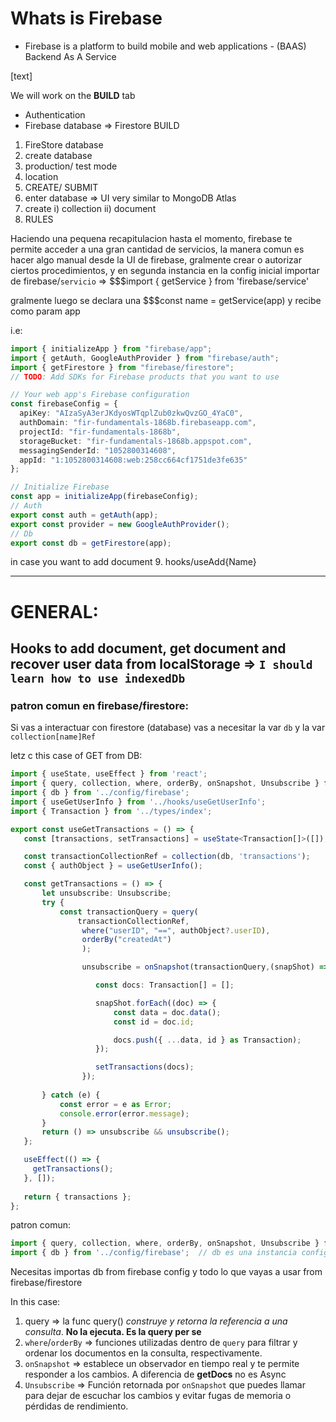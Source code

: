 # Whats is Firebase
- Firebase is a platform to build mobile and web applications - (BAAS) Backend As A Service

[text]

We will work on the **BUILD** tab
- Authentication
- Firebase database => Firestore 
BUILD 
1. FireStore database 
2. create database
3. production/ test mode
4. location
5. CREATE/ SUBMIT
6. enter database => UI very similar to MongoDB Atlas
7. create i) collection ii) document 
8. RULES 

Haciendo una pequena recapitulacion hasta el momento, firebase te permite acceder a una gran cantidad de servicios, la manera comun es hacer algo manual desde la UI de firebase, gralmente crear o autorizar ciertos procedimientos, y en segunda instancia en la config inicial importar de firebase/`servicio` => $$$import { getService } from 'firebase/service'

gralmente luego se declara una $$$const name = getService(app) y recibe como param app

i.e: 
``` typescript
import { initializeApp } from "firebase/app";
import { getAuth, GoogleAuthProvider } from "firebase/auth";
import { getFirestore } from "firebase/firestore";
// TODO: Add SDKs for Firebase products that you want to use

// Your web app's Firebase configuration
const firebaseConfig = {
  apiKey: "AIzaSyA3erJKdyosWTqplZub0zkwQvzGO_4YaC0",
  authDomain: "fir-fundamentals-1868b.firebaseapp.com",
  projectId: "fir-fundamentals-1868b",
  storageBucket: "fir-fundamentals-1868b.appspot.com",
  messagingSenderId: "1052800314608",
  appId: "1:1052800314608:web:258cc664cf1751de3fe635"
};

// Initialize Firebase
const app = initializeApp(firebaseConfig);
// Auth 
export const auth = getAuth(app);
export const provider = new GoogleAuthProvider();
// Db 
export const db = getFirestore(app);
```

in case you want to add document
9. hooks/useAdd{Name} 


----------------------------------------------------------------------------------------------------------------------------------
# GENERAL:
Hooks to add document, get document and recover user data from localStorage => `I should learn how to use indexedDb`
----------------------------------------------------------------------------------------------------------------------------------

### patron comun en firebase/firestore:
 Si vas a interactuar con firestore (database) vas a necesitar la var `db` y la var `collection[name]Ref`

 letz c this case of GET from DB:

 ```typescript
 import { useState, useEffect } from 'react';
import { query, collection, where, orderBy, onSnapshot, Unsubscribe } from 'firebase/firestore';
import { db } from '../config/firebase';
import { useGetUserInfo } from '../hooks/useGetUserInfo';
import { Transaction } from '../types/index';

export const useGetTransactions = () => {
    const [transactions, setTransactions] = useState<Transaction[]>([]);

    const transactionCollectionRef = collection(db, 'transactions');
    const { authObject } = useGetUserInfo();

    const getTransactions = () => {
        let unsubscribe: Unsubscribe;
        try {
            const transactionQuery = query(
                transactionCollectionRef,
                 where("userID", "==", authObject?.userID),
                 orderBy("createdAt") 
                 );

                 unsubscribe = onSnapshot(transactionQuery,(snapShot) => {

                    const docs: Transaction[] = []; 

                    snapShot.forEach((doc) => {
                        const data = doc.data();
                        const id = doc.id;

                        docs.push({ ...data, id } as Transaction);
                    });

                    setTransactions(docs);
                 });
                
        } catch (e) {
            const error = e as Error;
            console.error(error.message);   
        }
        return () => unsubscribe && unsubscribe();
    };

    useEffect(() => {
      getTransactions();
    }, []);
    
    return { transactions }; 
};
 ```

 patron comun: 
 ```javascript
import { query, collection, where, orderBy, onSnapshot, Unsubscribe } from 'firebase/firestore';
import { db } from '../config/firebase';  // db es una instancia configurada de Firestore
 ```
Necesitas importas db from firebase config y todo lo que vayas a usar from firebase/firestore

In this case:
1. query => la func query() *construye y retorna la referencia a una consulta*. **No la ejecuta. Es la query per se**
2. `where`/`orderBy` => funciones utilizadas dentro de `query` para filtrar y ordenar los documentos en la consulta, respectivamente.
3. `onSnapshot` => establece un observador en tiempo real y te permite responder a los cambios. A diferencia de **getDocs** no es Async
4. `Unsubscribe` => Función retornada por `onSnapshot` que puedes llamar para dejar de escuchar los cambios y evitar fugas de memoria o pérdidas de rendimiento.


